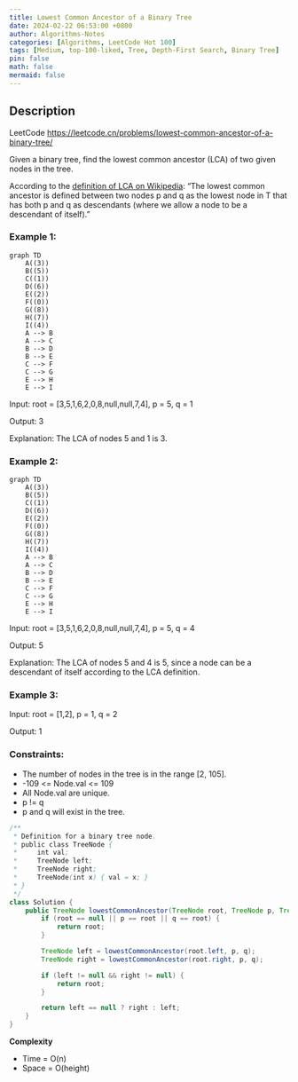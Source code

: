 ```yaml
---
title: Lowest Common Ancestor of a Binary Tree
date: 2024-02-22 06:53:00 +0800
author: Algorithms-Notes
categories: [Algorithms, LeetCode Hot 100]
tags: [Medium, top-100-liked, Tree, Depth-First Search, Binary Tree]
pin: false
math: false
mermaid: false
---
```


## Description

LeetCode <https://leetcode.cn/problems/lowest-common-ancestor-of-a-binary-tree/>

Given a binary tree, find the lowest common ancestor (LCA) of two given nodes in the tree.

According to the [definition of LCA on Wikipedia](https://en.wikipedia.org/wiki/Lowest_common_ancestor): “The lowest common ancestor is defined between two nodes p and q as the lowest node in T that has both p and q as descendants (where we allow a node to be a descendant of itself).”

 

### Example 1:

```mermaid
graph TD
    A((3))
    B((5))
    C((1))
    D((6))
    E((2))
    F((0))
    G((8))
    H((7))
    I((4))
    A --> B
    A --> C
    B --> D
    B --> E
    C --> F
    C --> G
    E --> H
    E --> I
```

Input: root = [3,5,1,6,2,0,8,null,null,7,4], p = 5, q = 1

Output: 3

Explanation: The LCA of nodes 5 and 1 is 3.

### Example 2:

```mermaid
graph TD
    A((3))
    B((5))
    C((1))
    D((6))
    E((2))
    F((0))
    G((8))
    H((7))
    I((4))
    A --> B
    A --> C
    B --> D
    B --> E
    C --> F
    C --> G
    E --> H
    E --> I
```

Input: root = [3,5,1,6,2,0,8,null,null,7,4], p = 5, q = 4

Output: 5

Explanation: The LCA of nodes 5 and 4 is 5, since a node can be a descendant of itself according to the LCA definition.

### Example 3:

Input: root = [1,2], p = 1, q = 2

Output: 1
 

### Constraints:

* The number of nodes in the tree is in the range [2, 105].
* -109 <= Node.val <= 109
* All Node.val are unique.
* p != q
* p and q will exist in the tree.


```java
/**
 * Definition for a binary tree node.
 * public class TreeNode {
 *     int val;
 *     TreeNode left;
 *     TreeNode right;
 *     TreeNode(int x) { val = x; }
 * }
 */
class Solution {
    public TreeNode lowestCommonAncestor(TreeNode root, TreeNode p, TreeNode q) {
        if (root == null || p == root || q == root) {
            return root;
        }

        TreeNode left = lowestCommonAncestor(root.left, p, q);
        TreeNode right = lowestCommonAncestor(root.right, p, q);

        if (left != null && right != null) {
            return root;
        }

        return left == null ? right : left;
    }
}
```


**Complexity**

* Time = O(n) 
* Space = O(height) 